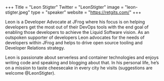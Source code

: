 +++
Title = "Leon Stigter"
Twitter = "LeonStigter"
image = "leon-stigter.jpeg"
type = "speaker"
website = "https://retgits.com/"
+++

Leon is a Developer Advocate at JFrog where his focus is on helping developers get the most out of their DevOps tools with the end goal of enabling those developers to achieve the Liquid Software vision. As an outspoken supporter of developers Leon advocates for the needs of developers within JFrog and helps to drive open source tooling and Developer Relations strategy.

Leon is passionate about serverless and container technologies and enjoys writing code and speaking and blogging about that. In his personal life, he’s on a mission to taste cheesecake in every city he visits (suggestions are welcome @LeonStigter).
